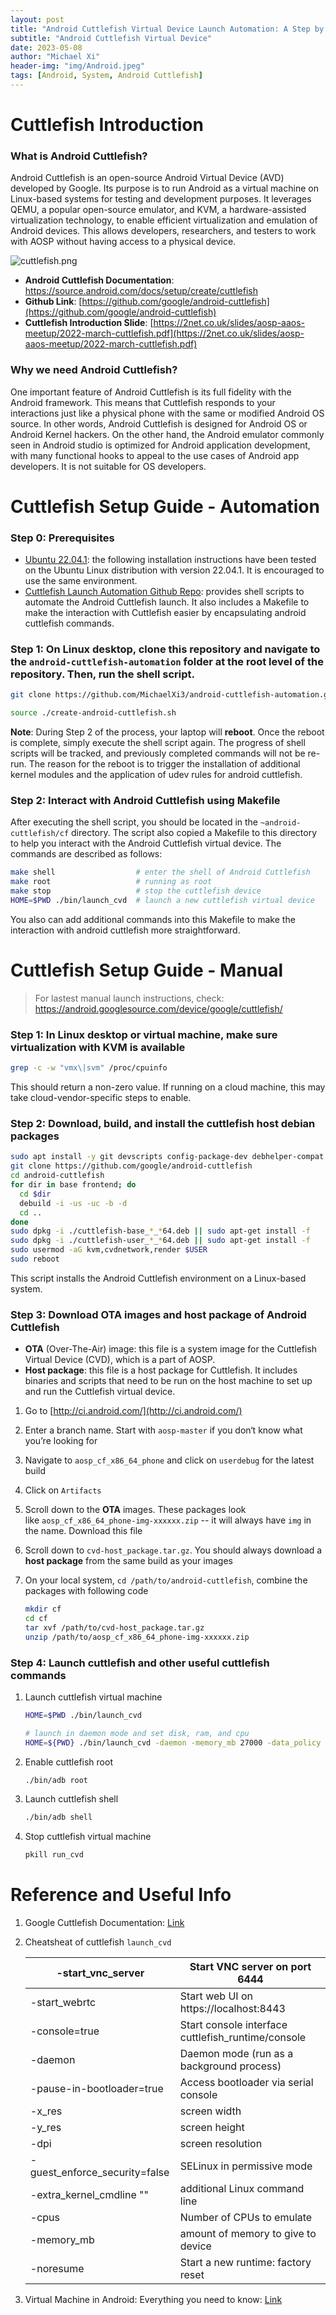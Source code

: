 ```yaml
---
layout: post
title: "Android Cuttlefish Virtual Device Launch Automation: A Step by Step Guide"
subtitle: "Android Cuttlefish Virtual Device"
date: 2023-05-08
author: "Michael Xi"
header-img: "img/Android.jpeg"
tags: [Android, System, Android Cuttlefish]
---
```


# Cuttlefish Introduction

### What is Android Cuttlefish?

Android Cuttlefish is an open-source Android Virtual Device (AVD) developed by Google. Its purpose is to run Android as a virtual machine on Linux-based systems for testing and development purposes. It leverages QEMU, a popular open-source emulator, and KVM, a hardware-assisted virtualization technology, to enable efficient virtualization and emulation of Android devices. This allows developers, researchers, and testers to work with AOSP without having access to a physical device.

![cuttlefish.png](https://s2.loli.net/2023/05/09/m4tcKaVC5UbXBWd.png)

- **Android Cuttlefish Documentation**: https://source.android.com/docs/setup/create/cuttlefish
- **Github Link**: [https://github.com/google/android-cuttlefish](https://github.com/google/android-cuttlefish)
- **Cuttlefish Introduction Slide**: [https://2net.co.uk/slides/aosp-aaos-meetup/2022-march-cuttlefish.pdf](https://2net.co.uk/slides/aosp-aaos-meetup/2022-march-cuttlefish.pdf)

### Why we need Android Cuttlefish?

One important feature of Android Cuttlefish is its full fidelity with the Android framework. This means that Cuttlefish responds to your interactions just like a physical phone with the same or modified Android OS source. In other words, Android Cuttlefish is designed for Android OS or Android Kernel hackers. On the other hand, the Android emulator commonly seen in Android studio is optimized for Android application development, with many functional hooks to appeal to the use cases of Android app developers. It is not suitable for OS developers.

# Cuttlefish Setup Guide - Automation

### Step 0: Prerequisites

- [Ubuntu 22.04.1](https://old-releases.ubuntu.com/releases/22.04.1/): the following installation instructions have been tested on the Ubuntu Linux distribution with version 22.04.1. It is encouraged to use the same environment.
- [Cuttlefish Launch Automation Github Repo](https://github.com/MichaelXi3/android-cuttlefish-automation): provides shell scripts to automate the Android Cuttlefish launch. It also includes a Makefile to make the interaction with Cuttlefish easier by encapsulating android cuttlefish commands.

### Step 1: On Linux desktop, clone this repository and navigate to the `android-cuttlefish-automation` folder at the root level of the repository. Then, run the shell script.

```bash
git clone https://github.com/MichaelXi3/android-cuttlefish-automation.git
```
```bash
source ./create-android-cuttlefish.sh
```

**Note**: During Step 2 of the process, your laptop will **reboot**. Once the reboot is complete, simply execute the shell script again. The progress of shell scripts will be tracked, and previously completed commands will not be re-run. The reason for the reboot is to trigger the installation of additional kernel modules and the application of udev rules for android cuttlefish.

### Step 2: Interact with Android Cuttlefish using Makefile

After executing the shell script, you should be located in the `~android-cuttlefish/cf` directory. The script also copied a Makefile to this directory to help you interact with the Android Cuttlefish virtual device. The commands are described as follows:

```bash
make shell                  # enter the shell of Android Cuttlefish
make root                   # running as root
make stop                   # stop the cuttlefish device
HOME=$PWD ./bin/launch_cvd  # launch a new cuttlefish virtual device
```
You also can add additional commands into this Makefile to make the interaction with android cuttlefish more straightforward.


# Cuttlefish Setup Guide - Manual

> For  lastest manual launch instructions, check: https://android.googlesource.com/device/google/cuttlefish/

### Step 1: In Linux desktop or virtual machine, make sure virtualization with KVM is available

```bash
grep -c -w "vmx\|svm" /proc/cpuinfo
```

This should return a non-zero value. If running on a cloud machine, this may take cloud-vendor-specific steps to enable.

### Step 2: Download, build, and install the cuttlefish host debian packages

```bash
sudo apt install -y git devscripts config-package-dev debhelper-compat golang curl
git clone https://github.com/google/android-cuttlefish
cd android-cuttlefish
for dir in base frontend; do
  cd $dir
  debuild -i -us -uc -b -d
  cd ..
done
sudo dpkg -i ./cuttlefish-base_*_*64.deb || sudo apt-get install -f
sudo dpkg -i ./cuttlefish-user_*_*64.deb || sudo apt-get install -f
sudo usermod -aG kvm,cvdnetwork,render $USER
sudo reboot
```
This script installs the Android Cuttlefish environment on a Linux-based system.

### Step 3: Download OTA images and host package of Android Cuttlefish 

-  **OTA** (Over-The-Air) image:  this file is a system image for the Cuttlefish Virtual Device (CVD), which is a part of AOSP.
-  **Host package**: this file is a host package for Cuttlefish. It includes binaries and scripts that need to be run on the host machine to set up and run the Cuttlefish virtual device.

1. Go to [http://ci.android.com/](http://ci.android.com/)
2. Enter a branch name. Start with `aosp-master` if you don‘t know what you’re looking for
3. Navigate to `aosp_cf_x86_64_phone` and click on `userdebug` for the latest build
4. Click on `Artifacts`
5. Scroll down to the **OTA** images. These packages look like `aosp_cf_x86_64_phone-img-xxxxxx.zip` -- it will always have `img` in the name. Download this file
6. Scroll down to `cvd-host_package.tar.gz`. You should always download a **host package** from the same build as your images
7. On your local system, `cd /path/to/android-cuttlefish`, combine the packages with following code
   
    ```bash
    mkdir cf
    cd cf
    tar xvf /path/to/cvd-host_package.tar.gz
    unzip /path/to/aosp_cf_x86_64_phone-img-xxxxxx.zip
    ```
    
### Step 4: Launch cuttlefish and other useful cuttlefish commands 

1. Launch cuttlefish virtual machine
    ```bash
    HOME=$PWD ./bin/launch_cvd
    ```
    
    ```bash
    # launch in daemon mode and set disk, ram, and cpu
    HOME=${PWD} ./bin/launch_cvd -daemon -memory_mb 27000 -data_policy always_create -blank_data_image_mb 30000 -cpus 1
	```
2. Enable cuttlefish root
    ```bash
    ./bin/adb root
    ```
3. Launch cuttlefish shell
    ```bash
    ./bin/adb shell
    ```
4. Stop cuttlefish virtual machine
    ```bash
    pkill run_cvd
    ```

# Reference and Useful Info

1. Google Cuttlefish Documentation: [Link](https://android.googlesource.com/device/google/cuttlefish/)
2. Cheatsheat of cuttlefish `launch_cvd`
   
   
    | -start_vnc_server | Start VNC server on port 6444 |
    | --- | --- |
    | -start_webrtc | Start web UI on https://localhost:8443 |
    | -console=true | Start console interface cuttlefish_runtime/console |
    | -daemon | Daemon mode (run as a background process) |
    | -pause-in-bootloader=true | Access bootloader via serial console |
    | -x_res | screen width |
    | -y_res | screen height |
    | -dpi | screen resolution |
    | -guest_enforce_security=false | SELinux in permissive mode |
    | -extra_kernel_cmdline "" | additional Linux command line |
    | -cpus | Number of CPUs to emulate |
    | -memory_mb | amount of memory to give to device |
    | -noresume | Start a new runtime: factory reset |
3. Virtual Machine in Android: Everything you need to know: [Link](https://medium.com/android-news/virtual-machine-in-android-everything-you-need-to-know-9ec695f7313b)